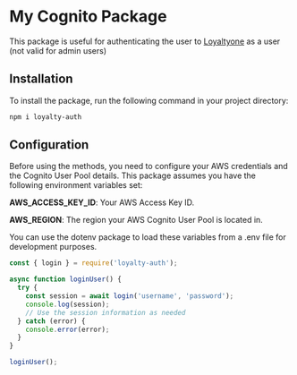 # My Cognito Package

This package is useful for authenticating the user to [Loyaltyone](https://loyaltyone.io) as a user (not valid for admin users)

## Installation

To install the package, run the following command in your project directory:

```bash
npm i loyalty-auth
```

## Configuration

Before using the methods, you need to configure your AWS credentials and the Cognito User Pool details. This package assumes you have the following environment variables set:

**AWS_ACCESS_KEY_ID**: Your AWS Access Key ID.

**AWS_REGION**: The region your AWS Cognito User Pool is located in.

You can use the dotenv package to load these variables from a .env file for development purposes.


```jsx
const { login } = require('loyalty-auth');

async function loginUser() {
  try {
    const session = await login('username', 'password');
    console.log(session);
    // Use the session information as needed
  } catch (error) {
    console.error(error);
  }
}

loginUser();

```